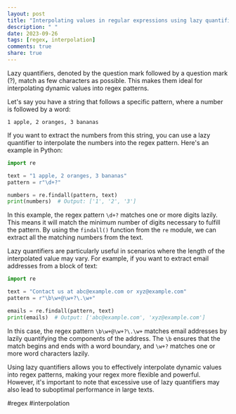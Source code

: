 ```yaml
---
layout: post
title: "Interpolating values in regular expressions using lazy quantifiers"
description: " "
date: 2023-09-26
tags: [regex, interpolation]
comments: true
share: true
---
```


Lazy quantifiers, denoted by the question mark followed by a question mark (?), match as few characters as possible. This makes them ideal for interpolating dynamic values into regex patterns.

Let's say you have a string that follows a specific pattern, where a number is followed by a word:

```
1 apple, 2 oranges, 3 bananas
```

If you want to extract the numbers from this string, you can use a lazy quantifier to interpolate the numbers into the regex pattern. Here's an example in Python:

```python
import re

text = "1 apple, 2 oranges, 3 bananas"
pattern = r"\d+?"

numbers = re.findall(pattern, text)
print(numbers)  # Output: ['1', '2', '3']
```

In this example, the regex pattern `\d+?` matches one or more digits lazily. This means it will match the minimum number of digits necessary to fulfill the pattern. By using the `findall()` function from the `re` module, we can extract all the matching numbers from the text.

Lazy quantifiers are particularly useful in scenarios where the length of the interpolated value may vary. For example, if you want to extract email addresses from a block of text:

```python
import re

text = "Contact us at abc@example.com or xyz@example.com"
pattern = r"\b\w+@\w+?\.\w+"

emails = re.findall(pattern, text)
print(emails)  # Output: ['abc@example.com', 'xyz@example.com']
```

In this case, the regex pattern `\b\w+@\w+?\.\w+` matches email addresses by lazily quantifying the components of the address. The `\b` ensures that the match begins and ends with a word boundary, and `\w+?` matches one or more word characters lazily.

Using lazy quantifiers allows you to effectively interpolate dynamic values into regex patterns, making your regex more flexible and powerful. However, it's important to note that excessive use of lazy quantifiers may also lead to suboptimal performance in large texts.

#regex #interpolation